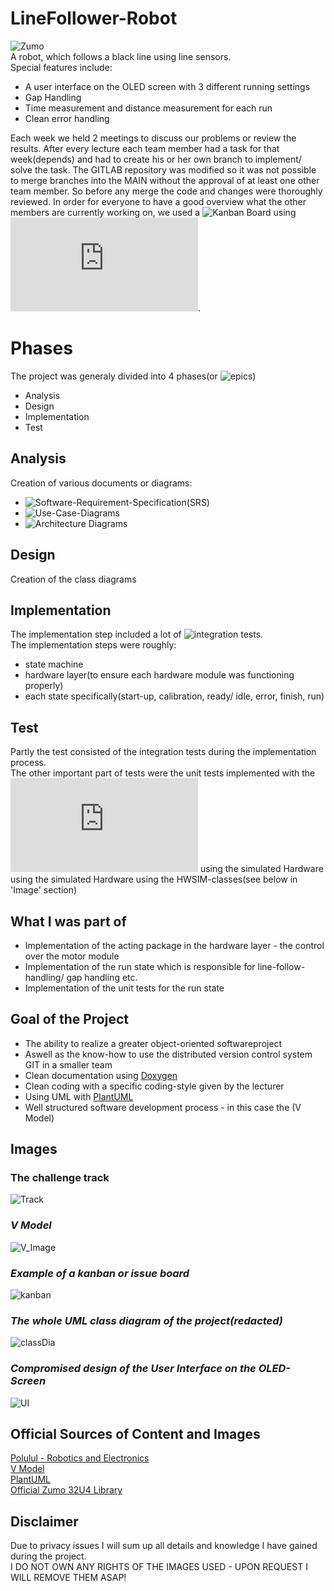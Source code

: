 
# LineFollower-Robot
![Zumo](./Images/Zumo.jpg)  
A robot, which follows a black line using line sensors.  
Special features include:
- A user interface on the OLED screen with 3 different running settings
- Gap Handling
- Time measurement and distance measurement for each run
- Clean error handling

Each week we held 2 meetings to discuss our problems or review the results. After every lecture each team member had a task for that week(depends) and had to create his or her own branch to implement/ solve the task. 
The GITLAB repository was modified so it was not possible to merge branches into the MAIN without the approval of at least one other team member. So before any merge the code and changes were thoroughly reviewed. 
In order for everyone to have a good overview what the other members are currently working on, we used a ![Kanban Board](https://de.wikipedia.org/wiki/Kanban-Board) using ![Gitlab issue boards](https://docs.gitlab.com/ee/user/project/issue_board.html).  

# Phases
The project was generaly divided into 4 phases(or ![epics](https://docs.gitlab.com/ee/user/group/epics/))
- Analysis
- Design
- Implementation
- Test

## Analysis
Creation of various documents or diagrams:
- ![Software-Requirement-Specification(SRS)](https://www.perforce.com/blog/alm/how-write-software-requirements-specification-srs-document)
- ![Use-Case-Diagrams](https://www.ionos.de/digitalguide/websites/web-entwicklung/anwendungsfalldiagramm/)
- ![Architecture Diagrams](https://aws.amazon.com/de/what-is/architecture-diagramming/)

## Design
Creation of the class diagrams

## Implementation
The implementation step included a lot of ![integration tests](https://de.wikipedia.org/wiki/Integrationstest).  
The implementation steps were roughly:
- state machine
- hardware layer(to ensure each hardware module was functioning properly)
- each state specifically(start-up, calibration, ready/ idle, error, finish, run)

## Test
Partly the test consisted of the integration tests during the implementation process.  
The other important part of tests were the unit tests implemented with the ![Unity Test Framework](https://docs.unity3d.com/Packages/com.unity.test-framework@1.1/manual/index.html) using the simulated Hardware using the simulated Hardware using the HWSIM-classes(see below in 'Image' section)

## What I was part of
- Implementation of the acting package in the hardware layer - the control over the motor module
- Implementation of the run state which is responsible for line-follow-handling/ gap handling etc.
- Implementation of the unit tests for the run state

## Goal of the Project
- The ability to realize a greater object-oriented softwareproject
- Aswell as the know-how to use the distributed version control system GIT in a smaller team
- Clean documentation using [Doxygen](https://www.doxygen.nl/index.html)
- Clean coding with a specific coding-style given by the lecturer
- Using UML with [PlantUML](https://plantuml.com/de/)
- Well structured software development process - in this case the (V Model)

## Images

### The challenge track 
![Track](/Images/LineFollower.jpg)  

### *V Model* 
![V_Image](./Images/1_v-model.png)  

### *Example of a kanban or issue board*
![kanban](https://docs.gitlab.com/ee/user/project/img/issue_boards_core_v14_1.png)

### *The whole UML class diagram of the project(redacted)*  
![classDia](/Images/classDiagram.png)  

### *Compromised design of the User Interface on the OLED-Screen*
![UI](/Images/ui.png)


## Official Sources of Content and Images
[Polulul - Robotics and Electronics](https://www.pololu.com/docs/0J63/all)  
[V Model](https://builtin.com/software-engineering-perspectives/v-model)  
[PlantUML](https://plantuml.com/de/)  
[Official Zumo 32U4 Library](https://pololu.github.io/zumo-32u4-arduino-library/)

## Disclaimer

Due to privacy issues I will sum up all details and knowledge I have gained during the project.  
I DO NOT OWN ANY RIGHTS OF THE IMAGES USED - UPON REQUEST I WILL REMOVE THEM ASAP!
